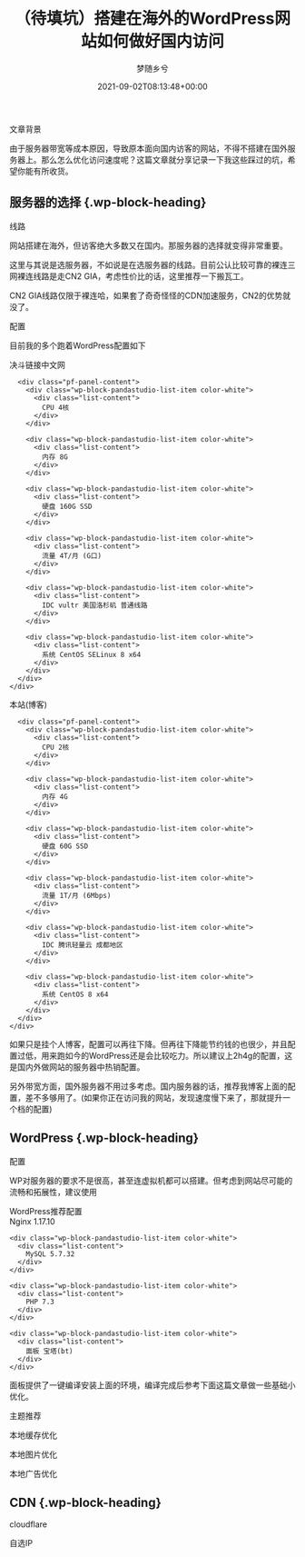 ﻿---
title: （待填坑）搭建在海外的WordPress网站如何做好国内访问
author: 梦随乡兮
type: post
date: 2021-09-02T08:13:48+00:00
url: /wordpress-cdn-cn.html
featured_image: https://imsxx.com/wp-content/uploads/2021/09/banner-wordpress.png
views:
  - 710
日志头图:
  - https://imsxx.com/wp-content/uploads/2021/09/banner-wordpress.png
categories:
  - 笔记
tags:
  - cloudflare
  - wordpress
  - 网站优化

slug: "wordpress-cdn-cn"
---
<div class="wp-block-pandastudio-title">
  <div class="title_style_01">
    <p>
      文章背景
    </p>
  </div>
</div>

由于服务器带宽等成本原因，导致原本面向国内访客的网站，不得不搭建在国外服务器上。那么怎么优化访问速度呢？这篇文章就分享记录一下我这些踩过的坑，希望你能有所收货。

## 服务器的选择 {.wp-block-heading}

<div class="wp-block-pandastudio-title">
  <div class="title_style_01">
    <p>
      线路
    </p>
  </div>
</div>

网站搭建在海外，但访客绝大多数又在国内。那服务器的选择就变得非常重要。

这里与其说是选服务器，不如说是在选服务器的线路。目前公认比较可靠的裸连三网裸连线路是走CN2 GIA，考虑性价比的话，这里推荐一下搬瓦工。

CN2 GIA线路仅限于裸连哈，如果套了奇奇怪怪的CDN加速服务，CN2的优势就没了。

<div class="wp-block-pandastudio-title">
  <div class="title_style_01">
    <p>
      配置
    </p>
  </div>
</div>

目前我的多个跑着WordPress配置如下

<div class="wp-block-columns is-layout-flex wp-container-core-columns-is-layout-9d6595d7 wp-block-columns-is-layout-flex">
  <div class="wp-block-column is-layout-flow wp-block-column-is-layout-flow">
    <div class="wp-block-pandastudio-list color-error">
      <div class="pf-panel-title">
        决斗链接中文网
      </div>
      
      <div class="pf-panel-content">
        <div class="wp-block-pandastudio-list-item color-white">
          <div class="list-content">
            CPU 4核
          </div>
        </div>
        
        <div class="wp-block-pandastudio-list-item color-white">
          <div class="list-content">
            内存 8G
          </div>
        </div>
        
        <div class="wp-block-pandastudio-list-item color-white">
          <div class="list-content">
            硬盘 160G SSD
          </div>
        </div>
        
        <div class="wp-block-pandastudio-list-item color-white">
          <div class="list-content">
            流量 4T/月 (G口)
          </div>
        </div>
        
        <div class="wp-block-pandastudio-list-item color-white">
          <div class="list-content">
            IDC vultr 美国洛杉矶 普通线路
          </div>
        </div>
        
        <div class="wp-block-pandastudio-list-item color-white">
          <div class="list-content">
            系统 CentOS SELinux 8 x64
          </div>
        </div>
      </div>
    </div>
  </div>
  
  <div class="wp-block-column is-layout-flow wp-block-column-is-layout-flow">
    <div class="wp-block-pandastudio-list color-info">
      <div class="pf-panel-title">
        本站(博客)
      </div>
      
      <div class="pf-panel-content">
        <div class="wp-block-pandastudio-list-item color-white">
          <div class="list-content">
            CPU 2核
          </div>
        </div>
        
        <div class="wp-block-pandastudio-list-item color-white">
          <div class="list-content">
            内存 4G
          </div>
        </div>
        
        <div class="wp-block-pandastudio-list-item color-white">
          <div class="list-content">
            硬盘 60G SSD
          </div>
        </div>
        
        <div class="wp-block-pandastudio-list-item color-white">
          <div class="list-content">
            流量 1T/月 (6Mbps)
          </div>
        </div>
        
        <div class="wp-block-pandastudio-list-item color-white">
          <div class="list-content">
            IDC 腾讯轻量云 成都地区
          </div>
        </div>
        
        <div class="wp-block-pandastudio-list-item color-white">
          <div class="list-content">
            系统 CentOS 8 x64
          </div>
        </div>
      </div>
    </div>
  </div>
</div>

如果只是挂个人博客，配置可以再往下降。但再往下降能节约钱的也很少，并且配置过低，用来跑如今的WordPress还是会比较吃力。所以建议上2h4g的配置，这是国内外做网站的服务器中热销配置。

另外带宽方面，国外服务器不用过多考虑。国内服务器的话，推荐我博客上面的配置，差不多够用了。(如果你正在访问我的网站，发现速度慢下来了，那就提升一个档的配置)

## WordPress {.wp-block-heading}

<div class="wp-block-pandastudio-title">
  <div class="title_style_01">
    <p>
      配置
    </p>
  </div>
</div>

WP对服务器的要求不是很高，甚至连虚拟机都可以搭建。但考虑到网站尽可能的流畅和拓展性，建议使用

<div class="wp-block-pandastudio-list color-success">
  <div class="pf-panel-title">
    WordPress推荐配置
  </div>
  
  <div class="pf-panel-content">
    <div class="wp-block-pandastudio-list-item color-white">
      <div class="list-content">
        Nginx 1.17.10
      </div>
    </div>
    
    <div class="wp-block-pandastudio-list-item color-white">
      <div class="list-content">
        MySQL 5.7.32
      </div>
    </div>
    
    <div class="wp-block-pandastudio-list-item color-white">
      <div class="list-content">
        PHP 7.3
      </div>
    </div>
    
    <div class="wp-block-pandastudio-list-item color-white">
      <div class="list-content">
        面板 宝塔(bt)
      </div>
    </div>
  </div>
</div>

面板提供了一键编译安装上面的环境，编译完成后参考下面这篇文章做一些基础小优化。

<div class="wp-block-pandastudio-title">
  <div class="title_style_01">
    <p>
      主题推荐
    </p>
  </div>
</div>





<div class="wp-block-pandastudio-title">
  <div class="title_style_01">
    <p>
      本地缓存优化
    </p>
  </div>
</div>





<div class="wp-block-pandastudio-title">
  <div class="title_style_01">
    <p>
      本地图片优化
    </p>
  </div>
</div>







<div class="wp-block-pandastudio-title">
  <div class="title_style_01">
    <p>
      本地广告优化
    </p>
  </div>
</div>







## CDN {.wp-block-heading}

<div class="wp-block-pandastudio-title">
  <div class="title_style_01">
    <p>
      cloudflare
    </p>
  </div>
</div>

<div class="wp-block-pandastudio-title">
  <div class="title_style_01">
    <p>
      自选IP
    </p>
  </div>
</div>
